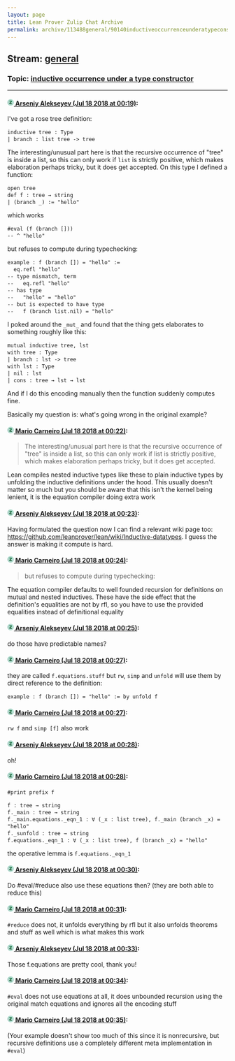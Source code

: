 ```yaml
---
layout: page
title: Lean Prover Zulip Chat Archive 
permalink: archive/113488general/90140inductiveoccurrenceunderatypeconstructor.html
---
```


## Stream: [general](index.html)
### Topic: [inductive occurrence under a type constructor](90140inductiveoccurrenceunderatypeconstructor.html)

---

#### [![Click to go to Zulip](../../assets/img/zulip2.png) Arseniy Alekseyev (Jul 18 2018 at 00:19)](https://leanprover.zulipchat.com/#narrow/stream/113488-general/topic/inductive%20occurrence%20under%20a%20type%20constructor/near/129838639):
I've got a rose tree definition:

    inductive tree : Type
    | branch : list tree -> tree

The interesting/unusual part here is that the recursive occurrence of "tree" is inside a list, so this can only work if `list` is strictly positive, which makes elaboration perhaps tricky, but it does get accepted.
On this type I defined a function:

    open tree
    def f : tree → string
    | (branch _) := "hello"

which works

    #eval (f (branch []))
    -- ^ "hello"

but refuses to compute during typechecking:

    example : f (branch []) = "hello" :=
      eq.refl "hello"
    -- type mismatch, term
    --   eq.refl "hello"
    -- has type
    --   "hello" = "hello"
    -- but is expected to have type
    --   f (branch list.nil) = "hello"

I poked around the `_mut_` and found that the thing gets elaborates to something roughly like this:

    mutual inductive tree, lst
    with tree : Type
    | branch : lst -> tree
    with lst : Type
    | nil : lst
    | cons : tree → lst → lst

And if I do this encoding manually then the function suddenly computes fine.

Basically my question is: what's going wrong in the original example?

#### [![Click to go to Zulip](../../assets/img/zulip2.png) Mario Carneiro (Jul 18 2018 at 00:22)](https://leanprover.zulipchat.com/#narrow/stream/113488-general/topic/inductive%20occurrence%20under%20a%20type%20constructor/near/129838763):
> The interesting/unusual part here is that the recursive occurrence of "tree" is inside a list, so this can only work if list is strictly positive, which makes elaboration perhaps tricky, but it does get accepted.

Lean compiles nested inductive types like these to plain inductive types by unfolding the inductive definitions under the hood. This usually doesn't matter so much but you should be aware that this isn't the kernel being lenient, it is the equation compiler doing extra work

#### [![Click to go to Zulip](../../assets/img/zulip2.png) Arseniy Alekseyev (Jul 18 2018 at 00:23)](https://leanprover.zulipchat.com/#narrow/stream/113488-general/topic/inductive%20occurrence%20under%20a%20type%20constructor/near/129838764):
Having formulated the question now I can find a relevant wiki page too: https://github.com/leanprover/lean/wiki/Inductive-datatypes. I guess the answer is making it compute is hard.

#### [![Click to go to Zulip](../../assets/img/zulip2.png) Mario Carneiro (Jul 18 2018 at 00:24)](https://leanprover.zulipchat.com/#narrow/stream/113488-general/topic/inductive%20occurrence%20under%20a%20type%20constructor/near/129838837):
> but refuses to compute during typechecking:

The equation compiler defaults to well founded recursion for definitions on mutual and nested inductives. These have the side effect that the definition's equalities are not by rfl, so you have to use the provided equalities instead of definitional equality

#### [![Click to go to Zulip](../../assets/img/zulip2.png) Arseniy Alekseyev (Jul 18 2018 at 00:25)](https://leanprover.zulipchat.com/#narrow/stream/113488-general/topic/inductive%20occurrence%20under%20a%20type%20constructor/near/129838862):
do those have predictable names?

#### [![Click to go to Zulip](../../assets/img/zulip2.png) Mario Carneiro (Jul 18 2018 at 00:27)](https://leanprover.zulipchat.com/#narrow/stream/113488-general/topic/inductive%20occurrence%20under%20a%20type%20constructor/near/129838923):
they are called `f.equations.stuff` but `rw`, `simp` and `unfold` will use them by direct reference to the definition:
```lean
example : f (branch []) = "hello" := by unfold f
```

#### [![Click to go to Zulip](../../assets/img/zulip2.png) Mario Carneiro (Jul 18 2018 at 00:27)](https://leanprover.zulipchat.com/#narrow/stream/113488-general/topic/inductive%20occurrence%20under%20a%20type%20constructor/near/129838932):
`rw f` and `simp [f]` also work

#### [![Click to go to Zulip](../../assets/img/zulip2.png) Arseniy Alekseyev (Jul 18 2018 at 00:28)](https://leanprover.zulipchat.com/#narrow/stream/113488-general/topic/inductive%20occurrence%20under%20a%20type%20constructor/near/129838984):
oh!

#### [![Click to go to Zulip](../../assets/img/zulip2.png) Mario Carneiro (Jul 18 2018 at 00:28)](https://leanprover.zulipchat.com/#narrow/stream/113488-general/topic/inductive%20occurrence%20under%20a%20type%20constructor/near/129838985):
```
#print prefix f
```
```
f : tree → string
f._main : tree → string
f._main.equations._eqn_1 : ∀ (_x : list tree), f._main (branch _x) = "hello"
f._sunfold : tree → string
f.equations._eqn_1 : ∀ (_x : list tree), f (branch _x) = "hello"
```
the operative lemma is `f.equations._eqn_1`

#### [![Click to go to Zulip](../../assets/img/zulip2.png) Arseniy Alekseyev (Jul 18 2018 at 00:30)](https://leanprover.zulipchat.com/#narrow/stream/113488-general/topic/inductive%20occurrence%20under%20a%20type%20constructor/near/129839065):
Do #eval/#reduce also use these equations then? (they are both able to reduce this)

#### [![Click to go to Zulip](../../assets/img/zulip2.png) Mario Carneiro (Jul 18 2018 at 00:31)](https://leanprover.zulipchat.com/#narrow/stream/113488-general/topic/inductive%20occurrence%20under%20a%20type%20constructor/near/129839079):
`#reduce` does not, it unfolds everything by rfl but it also unfolds theorems and stuff as well which is what makes this work

#### [![Click to go to Zulip](../../assets/img/zulip2.png) Arseniy Alekseyev (Jul 18 2018 at 00:33)](https://leanprover.zulipchat.com/#narrow/stream/113488-general/topic/inductive%20occurrence%20under%20a%20type%20constructor/near/129839147):
Those f.equations are pretty cool, thank you!

#### [![Click to go to Zulip](../../assets/img/zulip2.png) Mario Carneiro (Jul 18 2018 at 00:34)](https://leanprover.zulipchat.com/#narrow/stream/113488-general/topic/inductive%20occurrence%20under%20a%20type%20constructor/near/129839192):
`#eval` does not use equations at all, it does unbounded recursion using the original match equations and ignores all the encoding stuff

#### [![Click to go to Zulip](../../assets/img/zulip2.png) Mario Carneiro (Jul 18 2018 at 00:35)](https://leanprover.zulipchat.com/#narrow/stream/113488-general/topic/inductive%20occurrence%20under%20a%20type%20constructor/near/129839226):
(Your example doesn't show too much of this since it is nonrecursive, but recursive definitions use a completely different meta implementation in `#eval`)

